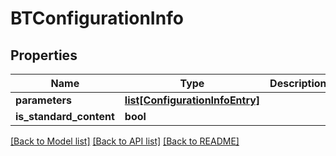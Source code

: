 # BTConfigurationInfo

## Properties
Name | Type | Description | Notes
------------ | ------------- | ------------- | -------------
**parameters** | [**list[ConfigurationInfoEntry]**](ConfigurationInfoEntry.md) |  | [optional] 
**is_standard_content** | **bool** |  | [optional] 

[[Back to Model list]](../README.md#documentation-for-models) [[Back to API list]](../README.md#documentation-for-api-endpoints) [[Back to README]](../README.md)


